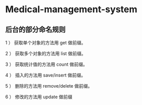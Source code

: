 # Medical-management-system

## 后台的部分命名规则  

1 ） 获取单个对象的方法用 get 做前缀。  

2 ） 获取多个对象的方法用 list 做前缀。  

3 ） 获取统计值的方法用 count 做前缀。  

4 ） 插入的方法用 save/insert 做前缀。  

5 ） 删除的方法用 remove/delete 做前缀。  

6 ） 修改的方法用 update 做前缀
